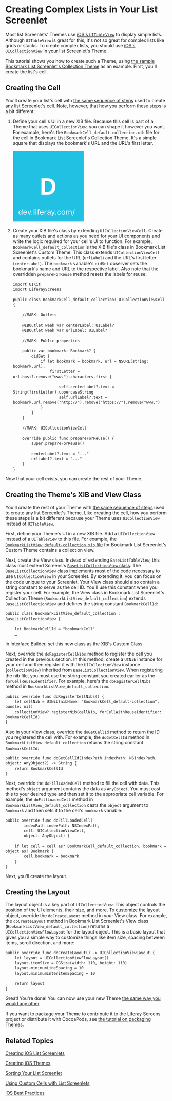 # Creating Complex Lists in Your List Screenlet [](id=creating-complex-lists-in-your-list-screenlet)

Most list Screenlets' Themes use 
[iOS's `UITableView`](https://developer.apple.com/library/ios/documentation/UIKit/Reference/UITableView_Class/) 
to display simple lists. Although `UITableView` is great for this, it's not so 
great for complex lists like grids or stacks. To create complex lists, you 
should use 
[iOS's `UICollectionView`](https://developer.apple.com/reference/uikit/uicollectionview) 
in your list Screenlet's Theme. 

This tutorial shows you how to create such a Theme, using 
[the sample Bookmark List Screenlet's Collection Theme](https://github.com/liferay/liferay-screens/tree/master/ios/Samples/Bookmark/BookmarkListScreenlet/Themes/CollectionView) 
as an example. First, you'll create the list's cell. 

## Creating the Cell [](id=creating-the-cell)

You'll create your list's cell with 
[the same sequence of steps](link-to-custom-cells-tutorial) 
used to create any list Screenlet's cell. Note, however, that how you perform 
these steps is a bit different: 

1.  Define your cell's UI in a new XIB file. Because this cell is part of a Theme 
    that uses `UICollectionView`, you can shape it however you want. For example, 
    here's the `BookmarkCell_default-collection.xib` file for the cell in 
    Bookmark List Screenlet's Collection Theme. It's a simple square that 
    displays the bookmark's URL and the URL's first letter. 

    ![Figure 1: The XIB file for the cell in Bookmark List Screenlet's custom View.](../../images/screens-ios-collectionview-cell.png)

2.  Create your XIB file's class by extending `UICollectionViewCell`. Create as 
    many outlets and actions as you need for your UI components and write the 
    logic required for your cell's UI to function. For example, 
    `BookmarkCell_default_collection` is the XIB file's class in Bookmark List 
    Screenlet's Custom Theme. This class extends `UICollectionViewCell` and 
    contains outlets for the URL (`urlLabel`) and the URL's first letter 
    (`centerLabel`). The `bookmark` variable's `didSet` observer sets the 
    bookmark's name and URL to the respective label. Also note that the 
    overridden `prepareForReuse` method resets the labels for reuse: 

        import UIKit
        import LiferayScreens

        public class BookmarkCell_default_collection: UICollectionViewCell {

            //MARK: Outlets

            @IBOutlet weak var centerLabel: UILabel?
            @IBOutlet weak var urlLabel: UILabel?

            //MARK: Public properties

            public var bookmark: Bookmark? {
                didSet {
                    if let bookmark = bookmark, url = NSURL(string: bookmark.url),
                        firstLetter = url.host?.remove("www.").characters.first {

                            self.centerLabel?.text = String(firstLetter).uppercaseString
                            self.urlLabel?.text = bookmark.url.remove("http://").remove("https://").remove("www.")
                    }
                }
            }

            //MARK: UICollectionViewCell

            override public func prepareForReuse() {
                super.prepareForReuse()

                centerLabel?.text = "..."
                urlLabel?.text = "..."
            }
        }

Now that your cell exists, you can create the rest of your Theme. 

## Creating the Theme's XIB and View Class [](id=creating-the-themes-xib-and-view-class)

You'll create the rest of your Theme with 
[the same sequence of steps](/develop/tutorials/-/knowledge_base/6-2/creating-ios-list-screenlets#creating-the-view) 
used to create any list Screenlet's Theme. Like creating the cell, how you 
perform these steps is a bit different because your Theme uses 
`UICollectionView` instead of `UITableView`. 

First, define your Theme's UI in a new XIB file. Add a `UICollectionView` 
instead of a `UITableView` to this file. For example, the 
[`BookmarkListView_default-collection.xib` file](https://github.com/liferay/liferay-screens/blob/master/ios/Samples/Bookmark/BookmarkListScreenlet/Themes/CollectionView/BookmarkListView_default-collection.xib) 
for Bookmark List Screenlet's Custom Theme contains a collection view. 

Next, create the View class. Instead of extending `BaseListTableView`, this 
class must extend Screens's 
[`BaseListCollectionView` class](https://github.com/liferay/liferay-screens/blob/master/ios/Framework/Core/Base/BaseListScreenlet/CollectionView/BaseListCollectionView.swift). 
The `BaseListCollectionView` class implements most of the code necessary to use 
`UICollectionView` in your Screenlet. By extending it, you can focus on the code 
unique to your Screenlet. Your View class should also contain a string constant 
to serve as the cell ID. You'll use this constant when you register your cell. 
For example, the View class in Bookmark List Screenlet's Collection Theme 
(`BookmarkListView_default_collection`) extends `BaseListCollectionView` and 
defines the string constant `BookmarkCellId`: 

    public class BookmarkListView_default_collection : BaseListCollectionView {

        let BookmarkCellId = "bookmarkCell"
        …


In Interface Builder, set this new class as the XIB's Custom Class. 

Next, override the `doRegisterCellNibs` method to register the cell you created 
in the previous section. In this method, create a `UINib` instance for your cell 
and then register it with the `UICollectionView` instance (`collectionView`) 
inherited from `BaseListCollectionView`. When registering the nib file, you must 
use the string constant you created earlier as the `forCellReuseIdentifier`. For 
example, here's the `doRegisterCellNibs` method in 
`BookmarkListView_default_collection`: 

    public override func doRegisterCellNibs() {
        let cellNib = UINib(nibName: "BookmarkCell_default-collection", bundle: nil)
        collectionView?.registerNib(cellNib, forCellWithReuseIdentifier: BookmarkCellId)
    }

Also in your View class, override the `doGetCellId` method to return the ID you 
registered the cell with. For example, the `doGetCellId` method in 
`BookmarkListView_default_collection` returns the string constant 
`BookmarkCellId`: 

    public override func doGetCellId(indexPath indexPath: NSIndexPath, object: AnyObject?) -> String {
        return BookmarkCellId
    }

Next, override the `doFillLoadedCell` method to fill the cell with data. This 
method's `object` argument contains the data as `AnyObject`. You must cast this 
to your desired type and then set it to the appropriate cell variable. For 
example, the `doFillLoadedCell` method in `BookmarkListView_default_collection` 
casts the `object` argument to `Bookmark` and then sets it to the cell's 
`bookmark` variable: 

    public override func doFillLoadedCell(
            indexPath indexPath: NSIndexPath,
            cell: UICollectionViewCell,
            object: AnyObject) {

        if let cell = cell as? BookmarkCell_default_collection, bookmark = object as? Bookmark {
            cell.bookmark = bookmark
        }
    }

Next, you'll create the layout. 

## Creating the Layout [](id=creating-the-layout)

The layout object is a key part of `UICollectionView`. This object controls the 
position of the UI elements, their size, and more. To customize the layout 
object, override the `doCreateLayout` method in your View class. For example, 
the `doCreateLayout` method in Bookmark List Screenlet's View class 
(`BookmarkListView_default_collection`) returns a `UICollectionViewFlowLayout` 
for the layout object. This is a basic layout that gives you a simple way to 
customize things like item size, spacing between items, scroll direction, and 
more: 

    public override func doCreateLayout() -> UICollectionViewLayout {
        let layout = UICollectionViewFlowLayout()
        layout.itemSize = CGSize(width: 110, height: 110)
        layout.minimumLineSpacing = 10
        layout.minimumInteritemSpacing = 10

        return layout
    }

Great! You're done! You can now use your new Theme 
[the same way you would any other](/develop/tutorials/-/knowledge_base/6-2/using-themes-in-ios-screenlets). 

If you want to package your Theme to contribute it to the Liferay Screens 
project or distribute it with CocoaPods, see 
[the tutorial on packaging Themes](/develop/tutorials/-/knowledge_base/6-2/packaging-ios-themes). 

## Related Topics [](id=related-topics)

[Creating iOS List Screenlets](/develop/tutorials/-/knowledge_base/6-2/creating-ios-list-screenlets)

[Creating iOS Themes](/develop/tutorials/-/knowledge_base/6-2/creating-ios-themes)

[Sorting Your List Screenlet](/develop/tutorials/-/knowledge_base/6-2/sorting-your-list-screenlet)

[Using Custom Cells with List Screenlets](/develop/tutorials/-/knowledge_base/6-2/using-custom-cells-with-list-screenlets)

[iOS Best Practices](/develop/tutorials/-/knowledge_base/6-2/ios-best-practices)
